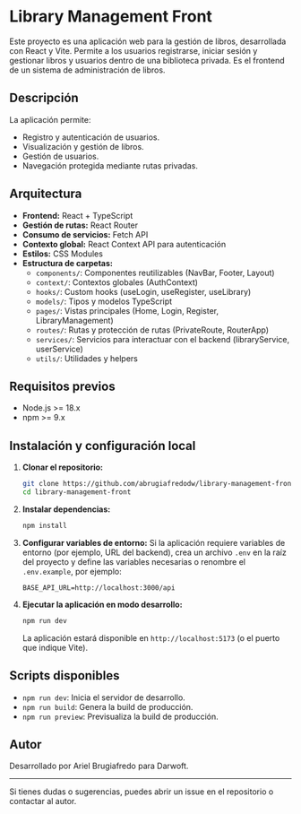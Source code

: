 
# Library Management Front

Este proyecto es una aplicación web para la gestión de libros, desarrollada con React y Vite. Permite a los usuarios registrarse, iniciar sesión y gestionar libros y usuarios dentro de una biblioteca privada. Es el frontend de un sistema de administración de libros.

## Descripción

La aplicación permite:
- Registro y autenticación de usuarios.
- Visualización y gestión de libros.
- Gestión de usuarios.
- Navegación protegida mediante rutas privadas.

## Arquitectura

- **Frontend:** React + TypeScript
- **Gestión de rutas:** React Router
- **Consumo de servicios:** Fetch API
- **Contexto global:** React Context API para autenticación
- **Estilos:** CSS Modules
- **Estructura de carpetas:**
  - `components/`: Componentes reutilizables (NavBar, Footer, Layout)
  - `context/`: Contextos globales (AuthContext)
  - `hooks/`: Custom hooks (useLogin, useRegister, useLibrary)
  - `models/`: Tipos y modelos TypeScript
  - `pages/`: Vistas principales (Home, Login, Register, LibraryManagement)
  - `routes/`: Rutas y protección de rutas (PrivateRoute, RouterApp)
  - `services/`: Servicios para interactuar con el backend (libraryService, userService)
  - `utils/`: Utilidades y helpers

## Requisitos previos

- Node.js >= 18.x
- npm >= 9.x

## Instalación y configuración local

1. **Clonar el repositorio:**
   ```bash
   git clone https://github.com/abrugiafredodw/library-management-front.git
   cd library-management-front
   ```

2. **Instalar dependencias:**
   ```bash
   npm install
   ```

3. **Configurar variables de entorno:**
   Si la aplicación requiere variables de entorno (por ejemplo, URL del backend), crea un archivo `.env` en la raíz del proyecto y define las variables necesarias o renombre el `.env.example`, por ejemplo:
   ```env
   BASE_API_URL=http://localhost:3000/api
   ```

4. **Ejecutar la aplicación en modo desarrollo:**
   ```bash
   npm run dev
   ```
   La aplicación estará disponible en `http://localhost:5173` (o el puerto que indique Vite).

## Scripts disponibles

- `npm run dev`: Inicia el servidor de desarrollo.
- `npm run build`: Genera la build de producción.
- `npm run preview`: Previsualiza la build de producción.

## Autor

Desarrollado por Ariel Brugiafredo para Darwoft.

---

Si tienes dudas o sugerencias, puedes abrir un issue en el repositorio o contactar al autor.
